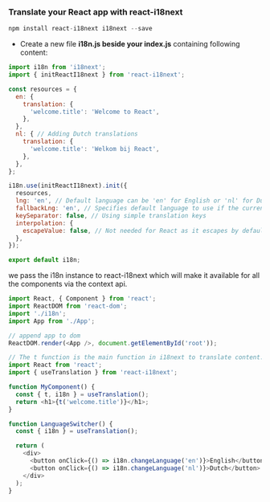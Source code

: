 ### Translate your React app with react-i18next

```js
npm install react-i18next i18next --save
```

- Create a new file **i18n.js beside your index.js** containing following content:

```js
import i18n from 'i18next';
import { initReactI18next } from 'react-i18next';

const resources = {
  en: {
    translation: {
      'welcome.title': 'Welcome to React',
    },
  },
  nl: { // Adding Dutch translations
    translation: {
      'welcome.title': 'Welkom bij React',
    },
  },
};

i18n.use(initReactI18next).init({
  resources,
  lng: 'en', // Default language can be 'en' for English or 'nl' for Dutch
  fallbackLng: 'en', // Specifies default language to use if the current language doesn't have the translation
  keySeparator: false, // Using simple translation keys
  interpolation: {
    escapeValue: false, // Not needed for React as it escapes by default
  },
});

export default i18n;
```

we pass the i18n instance to react-i18next which will make it available for all the components via the context api.

```js
import React, { Component } from 'react';
import ReactDOM from 'react-dom';
import './i18n';
import App from './App';

// append app to dom
ReactDOM.render(<App />, document.getElementById('root'));
```

```js
// The t function is the main function in i18next to translate content.
import React from 'react';
import { useTranslation } from 'react-i18next';

function MyComponent() {
  const { t, i18n } = useTranslation();
  return <h1>{t('welcome.title')}</h1>;
}
```

```js
function LanguageSwitcher() {
  const { i18n } = useTranslation();

  return (
    <div>
      <button onClick={() => i18n.changeLanguage('en')}>English</button>
      <button onClick={() => i18n.changeLanguage('nl')}>Dutch</button>
    </div>
  );
}
```
